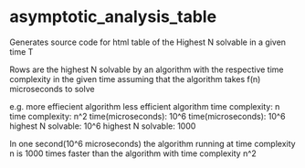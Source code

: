 # asymptotic_analysis_table
Generates source code for html table of the Highest N solvable in a given time T 

Rows are the highest N solvable by an algorithm with the respective time complexity in the given time
assuming that the algorithm takes f(n) microseconds to solve

e.g.
more effiecient algorithm                 less efficient algorithm
time complexity: n                        time complexity: n^2
time(microseconds): 10^6                  time(microseconds): 10^6
highest N solvable: 10^6                  highest N solvable: 1000

In one second(10^6 microseconds) the algorithm running at time complexity n is 1000 times faster than the algorithm with time complexity n^2
